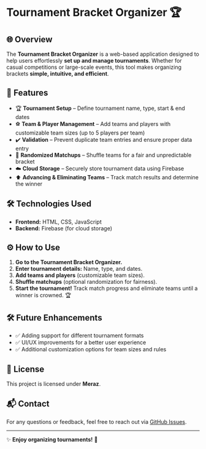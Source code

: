 # Tournament Bracket Organizer 🏆

## 🌐 Overview
The **Tournament Bracket Organizer** is a web-based application designed to help users effortlessly **set up and manage tournaments**. Whether for casual competitions or large-scale events, this tool makes organizing brackets **simple, intuitive, and efficient**.

## 🚀 Features
- 🏆 **Tournament Setup** – Define tournament name, type, start & end dates
- ⚽ **Team & Player Management** – Add teams and players with customizable team sizes (up to 5 players per team)
- ✔️ **Validation** – Prevent duplicate team entries and ensure proper data entry
- 🔀 **Randomized Matchups** – Shuffle teams for a fair and unpredictable bracket
- ☁️ **Cloud Storage** – Securely store tournament data using Firebase
- ⬆️ **Advancing & Eliminating Teams** – Track match results and determine the winner

## 🛠️ Technologies Used
- **Frontend:** HTML, CSS, JavaScript
- **Backend:** Firebase (for cloud storage)

## ⚙️ How to Use
1. **Go to the Tournament Bracket Organizer.**
2. **Enter tournament details:** Name, type, and dates.
3. **Add teams and players** (customizable team sizes).
4. **Shuffle matchups** (optional randomization for fairness).
5. **Start the tournament!** Track match progress and eliminate teams until a winner is crowned. 🏆

## 🛠️ Future Enhancements
- ✅ Adding support for different tournament formats
- ✅ UI/UX improvements for a better user experience
- ✅ Additional customization options for team sizes and rules

## 📜 License
This project is licensed under **Meraz**.

## 📬 Contact
For any questions or feedback, feel free to reach out via [GitHub Issues](https://github.com/yourusername/Tournament-Bracket-Organizer/issues).

---
✨ **Enjoy organizing tournaments!** 🚀

